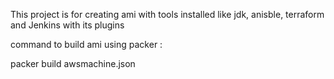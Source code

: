 This project is for creating ami with tools installed like jdk, anisble, terraform and Jenkins with its plugins

command to build ami using packer :

packer build awsmachine.json
